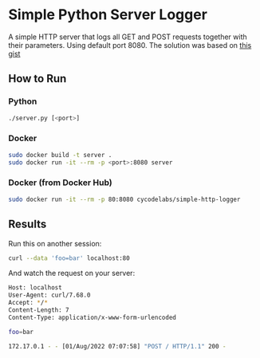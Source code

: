 # Simple Python Server Logger

A simple HTTP server that logs all GET and POST requests together with their parameters.
Using default port 8080. The solution was based on [this gist](https://gist.github.com/mdonkers/63e115cc0c79b4f6b8b3a6b797e485c7)


## How to Run

### Python

```bash
./server.py [<port>]
```

### Docker

```bash
sudo docker build -t server .
sudo docker run -it --rm -p <port>:8080 server
```

### Docker (from Docker Hub)

```bash
sudo docker run -it --rm -p 80:8080 cycodelabs/simple-http-logger
```

## Results

Run this on another session:

```bash
curl --data 'foo=bar' localhost:80
```

And watch the request on your server:

```bash
Host: localhost
User-Agent: curl/7.68.0
Accept: */*
Content-Length: 7
Content-Type: application/x-www-form-urlencoded

foo=bar

172.17.0.1 - - [01/Aug/2022 07:07:58] "POST / HTTP/1.1" 200 -
```

